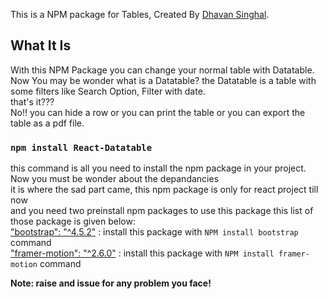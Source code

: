 This is a NPM package for Tables, Created By [Dhavan Singhal](https://github.com/Dhavansinghal).

## What It Is

With this NPM Package you can change your normal table with Datatable. Now You may be wonder what is a Datatable? the Datatable is a table with some filters like Search Option, Filter with date.<br/> that's it???<br/> No!! you can hide a row or you can print the table or you can export the table as a pdf file. 

### `npm install React-Datatable`

this command is all you need to install the npm package in your project.<br/>
Now you must be wonder about the depandancies <br/>
it is where the sad part came, this npm package is only for react project till now <br/>
and you need two preinstall npm packages to use this package this list of those package is given below:<br/>
["bootstrap": "^4.5.2"](https://www.npmjs.com/package/bootstrap) : install this package with `NPM install bootstrap` command <br/>
["framer-motion": "^2.6.0"](https://www.npmjs.com/package/framer-motion) : install this package with `NPM install framer-motion` command 


**Note: raise and issue for any problem you face!**